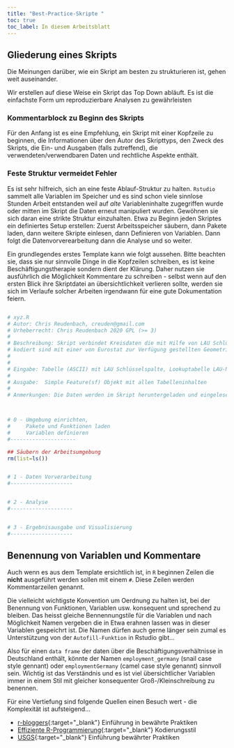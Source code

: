 ```yaml
---
title: "Best-Practice-Skripte "
toc: true
toc_label: In diesem Arbeitsblatt
---
```


## Gliederung eines Skripts

Die Meinungen darüber, wie ein Skript am besten zu strukturieren ist, gehen weit auseinander. 

Wir erstellen auf diese Weise ein Skript das Top Down abläuft. Es ist die einfachste Form um reproduzierbare Analysen zu gewährleisten

### Kommentarblock zu Beginn des Skripts

Für den Anfang ist es eine Empfehlung, ein Skript mit einer Kopfzeile zu beginnen, die Informationen über den Autor des Skripttyps, den Zweck des Skripts, die Ein- und Ausgaben (falls zutreffend), die verwendeten/verwendbaren Daten und rechtliche Aspekte enthält. 

### Feste Struktur vermeidet Fehler
Es ist  sehr hilfreich, sich an eine feste Ablauf-Struktur zu halten. `Rstudio`  sammelt alle Variablen im Speicher und es sind schon viele sinnlose Stunden Arbeit entstanden weil auf *alte* Variableninhalte zugegriffen wurde oder mitten im Skript die Daten erneut manipuliert wurden. Gewöhnen sie sich daran eine strikte Struktur einzuhalten. Etwa zu Beginn jeden Skriptes ein definiertes Setup erstellen: Zuerst Arbeitsspeicher säubern, dann Pakete laden, dann weitere Skripte einlesen, dann Definieren von Variablen. Dann folgt die Datenvorverearbeitung dann die Analyse und so weiter.

Ein grundlegendes erstes Template kann wie folgt aussehen. Bitte beachten sie, dass sie nur sinnvolle Dinge in die Kopfzeilen schreiben, es ist keine Beschäftigungstherapie sondern dient der Klärung. Daher nutzen sie ausführlich die Möglichkeit Kommentare zu schreiben - selbst wenn auf den ersten Blick ihre Skriptdatei an übersichtlichkeit verlieren sollte, werden sie sich im Verlaufe solcher Arbeiten irgendwann für eine gute Dokumentation feiern.



```r

# xyz.R 
# Autor: Chris Reudenbach, creuden@gmail.com
# Urheberrecht: Chris Reudenbach 2020 GPL (>= 3)
#
# Beschreibung: Skript verbindet Kreisdaten die mit Hilfe von LAU Schlüsseln
# kodiert sind mit einer von Eurostat zur Verfügung gestellten Geometrie.
#  
#
# Eingabe: Tabelle (ASCII) mit LAU Schlüsselspalte, Lookuptabelle LAU-NUTS, NUTS Geometrie in eine GDAL kompatiblen Dateiformat.
#
# Ausgabe:  Simple Feature(sf) Objekt mit allen Tabelleninhalten
#
# Anmerkungen: Die Daten werden im Skript heruntergeladen und eingelesen. Da diese mit statischen URLs und Dateinamen versehen sind müssen etwaige Veränderungen angepasst werden



# 0 - Umgebung einrichten, 
#     Pakete und Funktionen laden
#     Variablen definieren
#---------------------

## Säubern der Arbeitsumgebung
rm(list=ls())


# 1 - Daten Vorverarbeitung
#--------------------


# 2 - Analyse
#--------------------


# 3 - Ergebnisausgabe und Visualisierung 
#--------------------


```


## Benennung von Variablen und Kommentare


Auch wenn es aus dem Template ersichtlich ist, in `R` beginnen Zeilen die **nicht** ausgeführt werden sollen mit einem `#`. Diese Zeilen werden Kommentarzeilen genannt.

Die vielleicht wichtigste Konvention um Oerdnung zu halten ist, bei der Benennung von Funktionen, Variablen usw. konsequent und sprechend zu bleiben. Das heisst gleiche Bennennungstile für die Variablen und nach Möglichkeit Namen vergeben die in Etwa erahnen lassen was in dieser Variablen gespeichrt ist. Die Namen dürfen auch gerne länger sein zumal es Unterstützung von der `Autofill-Funktion` in Rstudio gibt...

Also für einen `data frame` der daten über die Beschäftigungsverhältnisse in Deutschland enthält, könnte der Namen `employment_germany` (snail case style gennant) oder `employmentGermany` (camel case style genannt) sinnvoll sein. Wichtig ist das Verständnis und es ist viel übersichtlicher Variablen immer in einem Stil mit gleicher konsequenter Groß-/Kleinschreibung zu benennen.



Für eine Vertiefung sind folgende Quellen einen Besuch wert - die Komplexität ist aufsteigend...<!--more-->
- [r-bloggers](https://www.r-bloggers.com/r-code-best-practices/){:target="_blank"} Einführung in bewährte Praktiken
- [Effiziente R-Programmierung](https://csgillespie.github.io/efficientR/coding-style.html){:target="_blank"} Kodierungsstil
- [USGS](https://owi.usgs.gov/blog/intro-best-practices/){:target="_blank"} Einführung bewährter Praktiken
